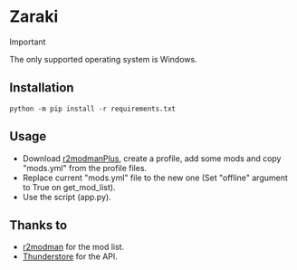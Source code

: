 # Zaraki

> [!IMPORTANT]
> The only supported operating system is Windows.

## Installation
```python -m pip install -r requirements.txt```

## Usage
- Download <a href="https://github.com/ebkr/r2modmanPlus">r2modmanPlus</a>, create a profile, add some mods and copy "mods.yml" from the profile files.
- Replace current "mods.yml" file to the new one (Set "offline" argument to True on get_mod_list).
- Use the script (app.py).

## Thanks to
- [r2modman](https://github.com/ebkr/r2modmanPlus) for the mod list.
- [Thunderstore](https://thunderstore.io/) for the API.
